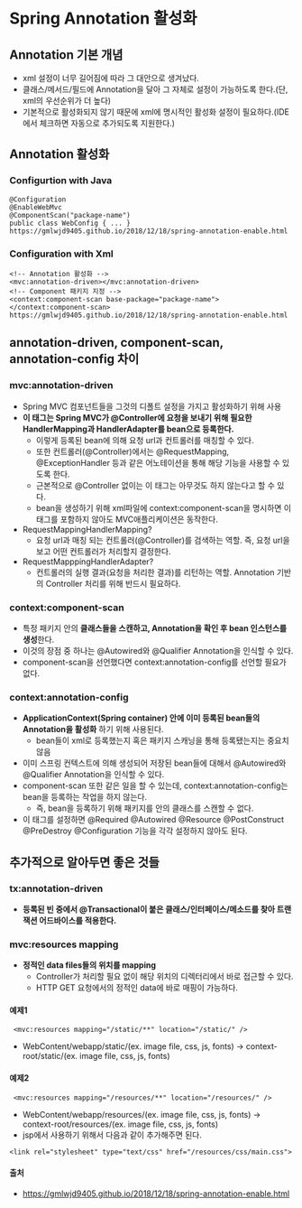 # Spring Annotation 활성화

## Annotation 기본 개념
- xml 설정이 너무 길어짐에 따라 그 대안으로 생겨났다.
- 클래스/메서드/필드에 Annotation을 달아 그 자체로 설정이 가능하도록 한다.(단, xml의 우선순위가 더 높다)
- 기본적으로 활성화되지 않기 때문에 xml에 명시적인 활성화 설정이 필요하다.(IDE에서 체크하면 자동으로 추가되도록 지원한다.)

## Annotation 활성화

### Configurtion with Java
~~~
@Configuration
@EnableWebMvc
@ComponentScan("package-name")
public class WebConfig { ... }
https://gmlwjd9405.github.io/2018/12/18/spring-annotation-enable.html
~~~

### Configuration with Xml
~~~
<!-- Annotation 활성화 -->
<mvc:annotation-driven></mvc:annotation-driven> 
<!-- Component 패키지 지정 -->
<context:component-scan base-package="package-name"></context:component-scan>
https://gmlwjd9405.github.io/2018/12/18/spring-annotation-enable.html
~~~

## annotation-driven, component-scan, annotation-config 차이

### mvc:annotation-driven
- Spring MVC 컴포넌트들을 그것의 디폴트 설정을 가지고 활성화하기 위해 사용
- <b>이 태그는 Spring MVC가 @Controller에 요청을 보내기 위해 필요한 HandlerMapping과 HandlerAdapter를 bean으로 등록한다.</b>
    - 이렇게 등록된 bean에 의해 요청 url과 컨트롤러를 매칭할 수 있다.
    - 또한 컨트롤러(@Controller)에서는 @RequestMapping, @ExceptionHandler 등과 같은 어노테이션을 통해 해당 기능을 사용할 수 있도록 한다.
    -  근본적으로 @Controller 없이는 이 태그는 아무것도 하지 않는다고 할 수 있다.
    - bean을 생성하기 위해 xml파일에 context:component-scan을 명시하면 이 태그를 포함하지 않아도 MVC애플리케이션은 동작한다.
- RequestMappingHandlerMapping?
    - 요청 url과 매칭 되는 컨트롤러(@Controller)를 검색하는 역할. 즉, 요청 url을 보고 어떤 컨트롤러가 처리할지 결정한다.
- RequestMapppingHandlerAdapter?
    - 컨트롤러의 실행 결과(요청을 처리한 결과)를 리턴하는 역할. Annotation 기반의 Controller 처리를 위해 반드시 필요하다.

### context:component-scan
- 특정 패키지 안의 <b>클래스들을 스캔하고, Annotation을 확인 후 bean 인스턴스를 생성</b>한다.
- 이것의 장점 중 하나는 @Autowired와 @Qualifier Annotation을 인식할 수 있다.
- component-scan을 선언했다면 context:annotation-config를 선언할 필요가 없다.

### context:annotation-config
- <b>ApplicationContext(Spring container) 안에 이미 등록된 bean들의 Annotation을 활성화</b> 하기 위해 사용된다.
    - bean들이 xml로 등록했는지 혹은 패키지 스캐닝을 통해 등록됐는지는 중요치 않음
- 이미 스프링 컨텍스트에 의해 생성되어 저장된 bean들에 대해서 @Autowired와 @Qualifier Annotation을 인식할 수 있다.
- component-scan 또한 같은 일을 할 수 있는데, context:annotation-config는 bean을 등록하는 작업을 하지 않는다.
    - 즉, bean을 등록하기 위해 패키지를 안의 클래스를 스캔할 수 없다.
- 이 태그를 설정하면 @Required @Autowired @Resource @PostConstruct @PreDestroy @Configuration 기능을 각각 설정하지 않아도 된다.

## 추가적으로 알아두면 좋은 것들
### tx:annotation-driven
- <b>등록된 빈 중에서 @Transactional이 붙은 클래스/인터페이스/메소드를 찾아 트랜잭션 어드바이스를 적용한다.</b>

### mvc:resources mapping
- <b>정적인 data files들의 위치를 mapping</b>
    - Controller가 처리할 필요 없이 해당 위치의 디렉터리에서 바로 접근할 수 있다.
    - HTTP GET 요청에서의 정적인 data에 바로 매핑이 가능하다.

#### 예제1
~~~
 <mvc:resources mapping="/static/**" location="/static/" />
~~~
- WebContent/webapp/static/(ex. image file, css, js, fonts) -> context-root/static/(ex. image file, css, js, fonts)

#### 예제2
~~~
 <mvc:resources mapping="/resources/**" location="/resources/" />
~~~
- WebContent/webapp/resources/(ex. image file, css, js, fonts) -> context-root/resources/(ex. image file, css, js, fonts)
- jsp에서 사용하기 위해서 다음과 같이 추가해주면 된다.
~~~
<link rel="stylesheet" type="text/css" href="/resources/css/main.css"> 
~~~

#### 출처
- https://gmlwjd9405.github.io/2018/12/18/spring-annotation-enable.html
